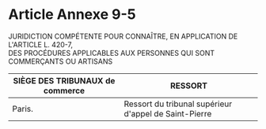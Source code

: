 # Article Annexe 9-5

JURIDICTION COMPÉTENTE POUR CONNAÎTRE, EN APPLICATION DE L'ARTICLE L. 420-7,\
DES PROCÉDURES APPLICABLES AUX PERSONNES QUI SONT COMMERÇANTS OU ARTISANS

| SIÈGE DES TRIBUNAUX de commerce | RESSORT |
| --- | --- |
| Paris. | Ressort du tribunal supérieur d'appel de Saint-Pierre |
